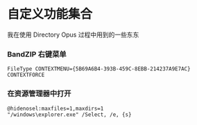 ﻿# 自定义功能集合
我在使用 Directory Opus 过程中用到的一些东东

### BandZIP 右键菜单
```
FileType CONTEXTMENU={5B69A6B4-393B-459C-8EBB-214237A9E7AC} CONTEXTFORCE 
```
### 在资源管理器中打开
```
@hidenosel:maxfiles=1,maxdirs=1
"/windows\explorer.exe" /Select, /e, {s}
```
